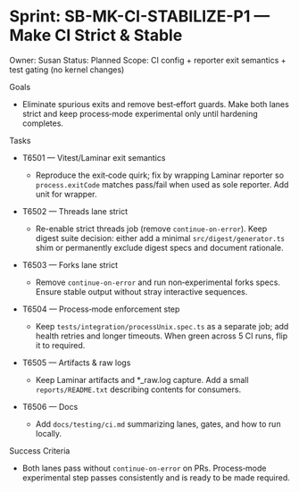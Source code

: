 # Sprint: SB-MK-CI-STABILIZE-P1 — Make CI Strict & Stable

Owner: Susan
Status: Planned
Scope: CI config + reporter exit semantics + test gating (no kernel changes)

Goals

- Eliminate spurious exits and remove best‑effort guards. Make both lanes strict and keep process‑mode experimental only until hardening completes.

Tasks

- T6501 — Vitest/Laminar exit semantics
  - Reproduce the exit‑code quirk; fix by wrapping Laminar reporter so `process.exitCode` matches pass/fail when used as sole reporter. Add unit for wrapper.

- T6502 — Threads lane strict
  - Re-enable strict threads job (remove `continue-on-error`). Keep digest suite decision: either add a minimal `src/digest/generator.ts` shim or permanently exclude digest specs and document rationale.

- T6503 — Forks lane strict
  - Remove `continue-on-error` and run non‑experimental forks specs. Ensure stable output without stray interactive sequences.

- T6504 — Process‑mode enforcement step
  - Keep `tests/integration/processUnix.spec.ts` as a separate job; add health retries and longer timeouts. When green across 5 CI runs, flip it to required.

- T6505 — Artifacts & raw logs
  - Keep Laminar artifacts and \*\_raw.log capture. Add a small `reports/README.txt` describing contents for consumers.

- T6506 — Docs
  - Add `docs/testing/ci.md` summarizing lanes, gates, and how to run locally.

Success Criteria

- Both lanes pass without `continue-on-error` on PRs. Process‑mode experimental step passes consistently and is ready to be made required.
